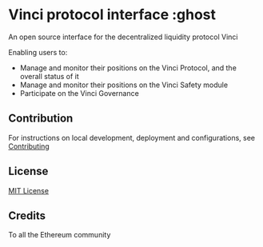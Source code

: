 # Vinci protocol interface :ghost

An open source interface for the decentralized liquidity protocol Vinci

Enabling users to:

- Manage and monitor their positions on the Vinci Protocol, and the overall status of it
- Manage and monitor their positions on the Vinci Safety module
- Participate on the Vinci Governance

## Contribution

For instructions on local development, deployment and configurations, see [Contributing](./CONTRIBUTING.md)

## License

[MIT License](./LICENSE.md)

## Credits

To all the Ethereum community
